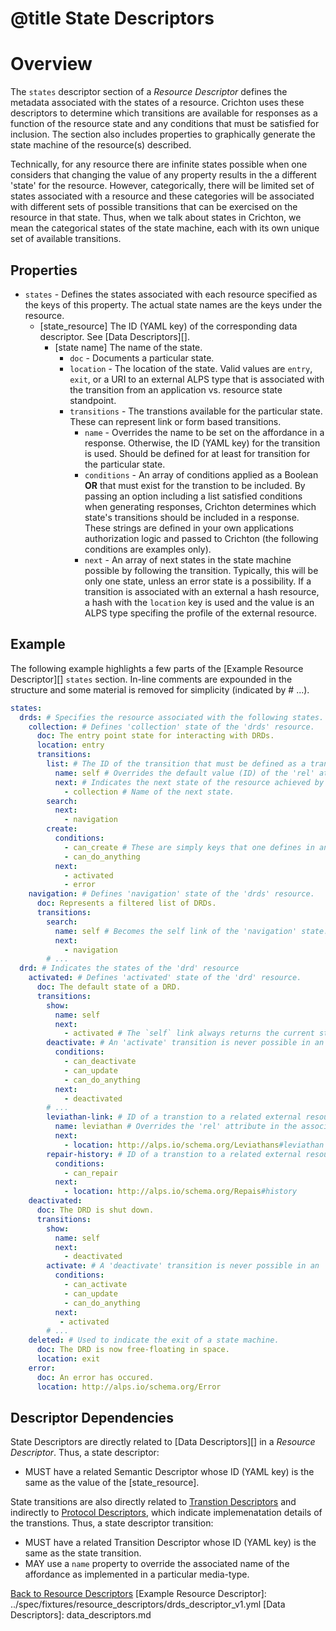 # @title State Descriptors
# Overview
The `states` descriptor section of a _Resource Descriptor_ defines the metadata associated with the states of a 
resource. Crichton uses these descriptors to determine which transitions are available for responses as a function of 
the resource state and any conditions that must be satisfied for inclusion. The section also includes properties to 
graphically generate the state machine of the resource(s) described.

Technically, for any resource there are infinite states possible when one considers that changing the value of
any property results in the a different 'state' for the resource. However, categorically, there will be limited set of
states associated with a resource and these categories will be associated with different sets of possible transitions
that can be exercised on the resource in that state. Thus, when we talk about states in Crichton, we mean the 
categorical states of the state machine, each with its own unique set of available transitions.

## Properties
* `states` - Defines the states associated with each resource specified as the keys of this property. The 
actual state names are the keys under the resource.
    * \[state_resource\] The ID (YAML key) of the corresponding data descriptor. See [Data Descriptors][].
        * \[state name\] The name of the state.
            * `doc` - Documents a particular state.
            * `location` - The location of the state. Valid values are `entry`, `exit`, or a URI to an external ALPS type that 
            is associated with the transition from an application vs. resource state standpoint. 
            * `transitions` - The transtions available for the particular state. These can represent link or form based 
            transitions.
                * `name` - Overrides the name to be set on the affordance in a response. Otherwise, the ID (YAML key) for the 
                transition is used. Should be defined for at least for transition for the particular state.
                * `conditions` - An array of conditions applied as a Boolean __OR__ that must exist for the transtion to be 
                included. By passing an option including a list satisfied conditions when generating responses, Crichton 
                determines which state's transitions should be included in a response. These strings are defined in your
                own applications authorization logic and passed to Crichton (the following conditions are examples only).
                * `next` - An array of next states in the state machine possible by following the transition. Typically, this will be
only one state, unless an error state is a possibility. If a transition is associated with an external a hash resource,
a hash with the `location` key is used and the value is an ALPS type specifing the profile of the external resource.

## Example
The following example highlights a few parts of the [Example Resource Descriptor][] `states` section. In-line comments
are expounded in the structure and some material is removed for simplicity (indicated by # ...). 

```yaml
states:
  drds: # Specifies the resource associated with the following states.
    collection: # Defines 'collection' state of the 'drds' resource.
      doc: The entry point state for interacting with DRDs.
      location: entry
      transitions:
        list: # The ID of the transition that must be defined as a transition descriptor for the resource.
          name: self # Overrides the default value (ID) of the 'rel' attribute of link or 'name' property of a form.
          next: # Indicates the next state of the resource achieved by following the transition.
            - collection # Name of the next state.
        search:
          next:
            - navigation
        create:
          conditions: 
            - can_create # These are simply keys that one defines in an application authorization logic.
            - can_do_anything
          next:
            - activated
            - error   
    navigation: # Defines 'navigation' state of the 'drds' resource.
      doc: Represents a filtered list of DRDs.
      transitions:
        search:
          name: self # Becomes the self link of the 'navigation' state.
          next:
            - navigation
        # ...     
  drd: # Indicates the states of the 'drd' resource
    activated: # Defines 'activated' state of the 'drd' resource.
      doc: The default state of a DRD.
      transitions:
        show:
          name: self
          next:
            - activated # The `self` link always returns the current state.
        deactivate: # An 'activate' transition is never possible in an 'activated' state
          conditions:
            - can_deactivate 
            - can_update 
            - can_do_anything
          next:
            - deactivated
        # ...
        leviathan-link: # ID of a transtion to a related external resource representing a 'leviathan'.
          name: leviathan # Overrides the 'rel' attribute in the associated link.
          next:
            - location: http://alps.io/schema.org/Leviathans#leviathan
        repair-history: # ID of a transtion to a related external resource representing a 'repair-history' resource.
          conditions:
            - can_repair
          next:
            - location: http://alps.io/schema.org/Repais#history
    deactivated: 
      doc: The DRD is shut down.
      transitions:
        show:
          name: self
          next:
            - deactivated
        activate: # A 'deactivate' transition is never possible in an 'deactivated' state
          conditions:
            - can_activate 
            - can_update 
            - can_do_anything
          next:
           - activated
        # ...
    deleted: # Used to indicate the exit of a state machine.
      doc: The DRD is now free-floating in space.
      location: exit
    error:
      doc: An error has occured.
      location: http://alps.io/schema.org/Error
```

## Descriptor Dependencies
State Descriptors are directly related to [Data Descriptors][] in a _Resource Descriptor_. Thus, a
state descriptor:

* MUST have a related Semantic Descriptor whose ID (YAML key) is the same as the value of the \[state_resource\].

State transitions are also directly related to [Transtion Descriptors](transition_descriptors.md) and indirectly to
[Protocol Descriptors](protocol_descriptors.md), which indicate implemenatation details of the transtions. Thus, a 
state descriptor transition:

* MUST have a related Transition Descriptor whose ID (YAML key) is the same as the state transition.
* MAY use a `name` property to override the associated name of the affordance as implemented in a particular 
media-type.

[Back to Resource Descriptors](resource_descriptors.md)
[Example Resource Descriptor]: ../spec/fixtures/resource_descriptors/drds_descriptor_v1.yml
[Data Descriptors]: data_descriptors.md
